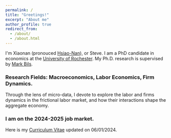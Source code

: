 ```yaml
---
permalink: /
title: "Greetings!"
excerpt: "About me"
author_profile: true
redirect_from: 
  - /about/
  - /about.html
---
```



I'm Xiaonan (pronouced [Hsiao-Nan]([https://www.howtopronounce.com/hsiaonan#google_vignette](https://translate.google.com/?hl=zh-CN&sl=zh-CN&tl=en&text=潇南&op=translate))), or Steve. I am a PhD candidate in economics at the [University of Rochester](http://www.sas.rochester.edu/eco/index.html). My Ph.D. research is supervised by [Mark Bils](https://sites.google.com/view/markbils/research).

### Research Fields: Macroeconomics, Labor Economics, Firm Dynamics. 
Through the lens of micro-data, I devote to explore the labor and firms dynamics in the frictional labor market, and how their interactions shape the aggregate economy. 

### I am on the 2024-2025 job market.

Here is my [Curriculum Vitae](https://SteveShelnanMa.github.io/CV/cv.pdf) updated on 06/01/2024.

